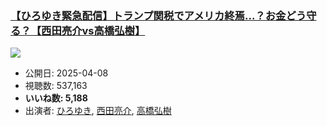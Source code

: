 ### [【ひろゆき緊急配信】トランプ関税でアメリカ終焉...？お金どう守る？【西田亮介vs高橋弘樹】](https://www.youtube.com/watch?v=TUGkH8QEzqw)
[![](https://img.youtube.com/vi/TUGkH8QEzqw/sddefault.jpg)](https://www.youtube.com/watch?v=TUGkH8QEzqw)
-   公開日: 2025-04-08
-   視聴数: 537,163
-   **いいね数: 5,188**
-   出演者: [ひろゆき](/rehacq_fan/people/ひろゆき "wikilink"), [西田亮介](/rehacq_fan/people/西田亮介 "wikilink"), [高橋弘樹](/rehacq_fan/people/高橋弘樹 "wikilink")
